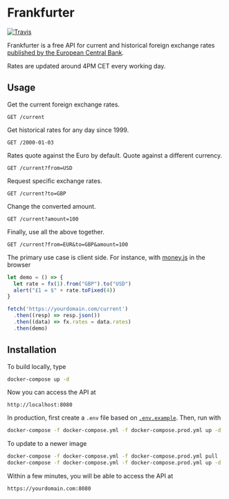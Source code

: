 # Frankfurter

[![Travis](https://travis-ci.org/hakanensari/frankfurter.svg)](https://travis-ci.org/hakanensari/frankfurter)

Frankfurter is a free API for current and historical foreign exchange rates [published by the European Central Bank](https://www.ecb.europa.eu/stats/policy_and_exchange_rates/euro_reference_exchange_rates/html/index.en.html).

Rates are updated around 4PM CET every working day.

## Usage

Get the current foreign exchange rates.

```http
GET /current
```

Get historical rates for any day since 1999.

```http
GET /2000-01-03
```

Rates quote against the Euro by default. Quote against a different currency.

```http
GET /current?from=USD
```

Request specific exchange rates.

```http
GET /current?to=GBP
```

Change the converted amount.

```http
GET /current?amount=100
```

Finally, use all the above together.

```http
GET /current?from=EUR&to=GBP&amount=100
```

The primary use case is client side. For instance, with [money.js](https://openexchangerates.github.io/money.js/) in the browser

```js
let demo = () => {
  let rate = fx(1).from("GBP").to("USD")
  alert("£1 = $" + rate.toFixed(4))
}

fetch('https://yourdomain.com/current')
  .then((resp) => resp.json())
  .then((data) => fx.rates = data.rates)
  .then(demo)
```

## Installation

To build locally, type

```bash
docker-compose up -d
```

Now you can access the API at

```
http://localhost:8080
```

In production, first create a `.env` file based on [`.env.example`](.env.example). Then, run with

```bash
docker-compose -f docker-compose.yml -f docker-compose.prod.yml up -d
```

To update to a newer image

```bash
docker-compose -f docker-compose.yml -f docker-compose.prod.yml pull
docker-compose -f docker-compose.yml -f docker-compose.prod.yml up -d
```

Within a few minutes, you will be able to access the API at

```
https://yourdomain.com:8080
```

